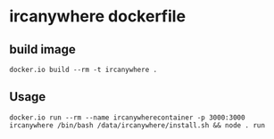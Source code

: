 # ircanywhere dockerfile

## build image
```
docker.io build --rm -t ircanywhere .
```

## Usage
```
docker.io run --rm --name ircanywherecontainer -p 3000:3000 ircanywhere /bin/bash /data/ircanywhere/install.sh && node . run
```

